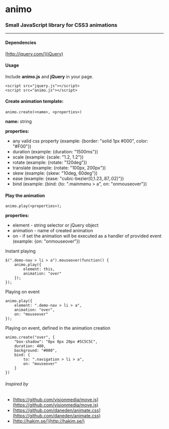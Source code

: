 # animo
### Small JavaScript library for CSS3 animations

*** 

#### Dependencies

[http://jquery.com/](jQuery)

#### Usage

Include **animo.js** and **jQuery** in your page.

    <script src="jquery.js"></script>
    <script src="animo.js"></script>

#### Create animation template:

    animo.create(<name>, <properties>)

**name:** string

**properties:**

- any valid css property (example: {border: "solid 1px #000", color: "#F00"})
- duration (example: {duration: "1500ms"})
- scale (example: {scale: "1.2, 1.2"})
- rotate (example: {rotate: "120deg"})
- translate (example: {rotate: "100px, 200px"})
- skew (example: {skew: "10deg, 60deg"})
- ease (example: {ease: "cubic-bezier(0,1.23,.87,.02)"})
- bind (example: {bind: {to: ".mainmenu > a", on: "onmouseover"})


#### Play the animation

    animo.play(<properties>);

**properties:**

- element - string selector or jQuery object
- animation - name of created animation
- on - if set the animation will be executed as a handler of provided event (example: {on: "onmouseover"})

Instant playing

    $(".demo-nav > li > a").mouseover(function() {
        animo.play({
            element: this,
            animation: "over"
        });
    });

Playing on event

    animo.play({
        element: ".demo-nav > li > a",
        animation: "over",
        on: "mouseover"
    });

Playing on event, defined in the animation creation

    animo.create("over", {
        "box-shadow": "0px 0px 20px #5C5C5C",
        duration: 400,
        background: "#000",
        bind: {
            to: ".navigation > li > a",
            on: "mouseover"
        }
    })


###### Inspired by
- [https://github.com/visionmedia/move.js](https://github.com/visionmedia/move.js)
- [https://github.com/daneden/animate.css](https://github.com/daneden/animate.css)
- [http://hakim.se/](http://hakim.se/)